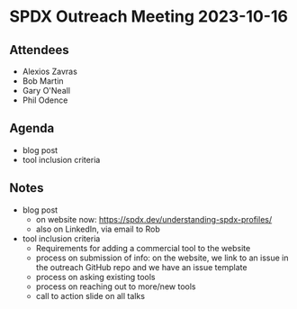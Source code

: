 # SPDX Outreach Meeting 2023-10-16

## Attendees
* Alexios Zavras
* Bob Martin
* Gary O'Neall
* Phil Odence

## Agenda
* blog post
* tool inclusion criteria

## Notes
* blog post
  - on website now: https://spdx.dev/understanding-spdx-profiles/
  - also on LinkedIn, via email to Rob
* tool inclusion criteria
  - Requirements for adding a commercial tool to the website
  - process on submission of info: on the website, we link to an issue in the outreach GitHub repo and we have an issue template
  - process on asking existing tools
  - process on reaching out to more/new tools
  - call to action slide on all talks 
